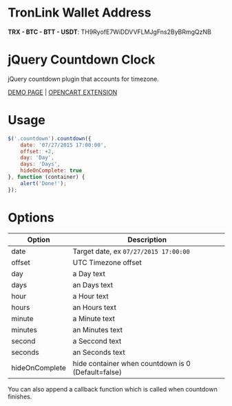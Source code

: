TronLink Wallet Address
=========
**TRX - BTC - BTT - USDT**: TH9RyofE7WiDDVVFLMJgFns2ByBRmgQzNB

jQuery Countdown Clock
=========

jQuery countdown plugin that accounts for timezone.

[DEMO PAGE](https://epiksel.github.io/countdown/demo) | [OPENCART EXTENSION](https://openix.io/en/product/preview?pid=57)

# Usage

```javascript
$('.countdown').countdown({
    date: '07/27/2015 17:00:00',
    offset: +2,
    day: 'Day',
    days: 'Days',
    hideOnComplete: true
}, function (container) {
    alert('Done!');
});
```

# Options
Option | Description
---|---
date | Target date, ex `07/27/2015 17:00:00`
offset | UTC Timezone offset
day | a Day text
days | an Days text
hour | a Hour text
hours | an Hours text
minute | a Minute text
minutes | an Minutes text
second | a Seccond text
seconds | an Seconds text
hideOnComplete | hide container when countdown is 0 (Default=false)

You can also append a callback function which is called when countdown finishes.
